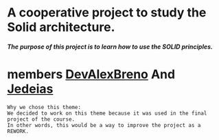 # A cooperative project to study the Solid architecture.

<h5>The purpose of this project is to learn how to use the SOLID principles.</h5>

# members <a href="https://github.com/DevAlexBreno">DevAlexBreno</a> And <a href="https://github.com/jedeias">Jedeias</a>

<section display:flex;>

    Why we chose this theme:
    We decided to work on this theme because it was used in the final project of the course.
    In other words, this would be a way to improve the project as a REWORK.
</section>
